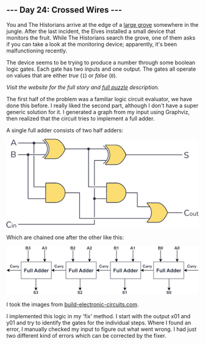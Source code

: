 ## --- Day 24: Crossed Wires ---
You and The Historians arrive at the edge of a [large grove](/2022/day/23) somewhere in the jungle. After the last incident, the Elves installed a small device that monitors the fruit. While The Historians search the grove, one of them asks if you can take a look at the monitoring device; apparently, it's been malfunctioning recently.

The device seems to be trying to produce a number through some boolean logic gates. Each gate has two inputs and one output. The gates all operate on values that are either <em>true</em> (<code>1</code>) or <em>false</em> (<code>0</code>).

_Visit the website for the full story and [full puzzle](https://adventofcode.com/2024/day/24) description._

The first half of the problem was a familiar logic circuit evaluator, we have done this before. I really liked the second part, although I don't have a super generic solution for it. I generated a graph from my input using Graphviz, then realized that the circuit tries to implement a full adder.

A single full adder consists of two half adders:

![half adder](halfadder.png)

Which are chained one after the other like this:

![full adder](adder.png)

I took the images from [build-electronic-circuits.com](https://www.build-electronic-circuits.com/full-adder/).

I implemented this logic in my 'fix' method. I start with the output x01 and y01 and try to identify the gates for the individual steps. Where I found an error, I manually checked my input to figure out what went wrong. I had just two different
kind of errors which can be corrected by the fixer.